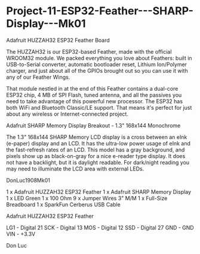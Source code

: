 # Project-11-ESP32-Feather---SHARP-Display---Mk01


Adafruit HUZZAH32 ESP32 Feather Board

The HUZZAH32 is our ESP32-based Feather, made with the official WROOM32 module. We packed everything you love about Feathers: built in USB-to-Serial converter, automatic bootloader reset, Lithium Ion/Polymer charger, and just about all of the GPIOs brought out so you can use it with any of our Feather Wings. 

That module nestled in at the end of this Feather contains a dual-core ESP32 chip, 4 MB of SPI Flash, tuned antenna, and all the passives you need to take advantage of this powerful new processor. The ESP32 has both WiFi and Bluetooth Classic/LE support. That means it's perfect for just about any wireless or Internet-connected project.

Adafruit SHARP Memory Display Breakout - 1.3" 168x144 Monochrome

The 1.3" 168x144 SHARP Memory LCD display is a cross between an eInk (e-paper) display and an LCD. It has the ultra-low power usage of eInk and the fast-refresh rates of an LCD. This model has a gray background, and pixels show up as black-on-gray for a nice e-reader type display. It does not have a backlight, but it is daylight readable. For dark/night reading you may need to illuminate the LCD area with external LEDs.

DonLuc1908Mk01

1 x Adafruit HUZZAH32 ESP32 Feather
1 x Adafruit SHARP Memory Display
1 x LED Green
1 x 100 Ohm
9 x Jumper Wires 3" M/M
1 x Full-Size Breadboard
1 x SparkFun Cerberus USB Cable

Adafruit HUZZAH32 ESP32 Feather

LG1 - Digital 21
SCK - Digital 13
MOS - Digital 12
SSD - Digital 27
GND - GND
VIN - +3.3V

Don Luc
